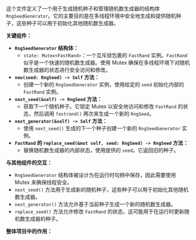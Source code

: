 这个文件定义了一个用于生成随机种子和管理随机数生成器的结构体 `RngSeedGenerator`。它的主要目的是在多线程环境中安全地生成和提供随机种子，这些种子可以用于初始化其他随机数生成器。

**关键组件：**

*   **`RngSeedGenerator` 结构体：**
    *   `state: Mutex<FastRand>`：一个互斥锁包裹的 `FastRand` 实例。`FastRand` 似乎是一个快速的随机数生成器。使用 Mutex 确保在多线程环境下对随机数生成器的状态进行安全访问和修改。
*   **`new(seed: RngSeed) -> Self` 方法：**
    *   创建一个新的 `RngSeedGenerator` 实例，使用给定的 `seed` 初始化内部的 `FastRand` 实例。
*   **`next_seed(&self) -> RngSeed` 方法：**
    *   获取下一个随机种子。它锁定 Mutex 以安全地访问和修改 `FastRand` 的状态，然后调用 `fastrand()` 两次来生成一个新的 `RngSeed`。
*   **`next_generator(&self) -> Self` 方法：**
    *   使用 `next_seed()` 生成的下一个种子创建一个新的 `RngSeedGenerator` 实例。
*   **`FastRand` 的 `replace_seed(&mut self, seed: RngSeed) -> RngSeed` 方法：**
    *   替换随机数生成器的内部状态，使用提供的 `seed`。它返回旧的种子。

**与其他组件的交互：**

*   `RngSeedGenerator` 结构体被设计为在运行时句柄中保存，因此需要使用 Mutex 来确保线程安全。
*   `next_seed()` 方法用于生成新的随机种子，这些种子可以用于初始化其他随机数生成器。
*   `next_generator()` 方法允许基于当前种子生成一个新的随机数生成器。
*   `replace_seed()` 方法允许修改 `FastRand` 的状态，这可能用于在运行时更新随机数生成器的种子。

**整体项目中的作用：**
